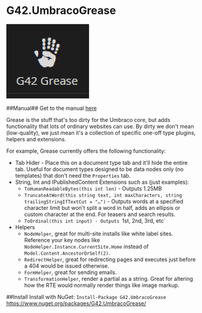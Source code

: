 # G42.UmbracoGrease
![Grease](assets/logo.png)

##Manual##
Get to the manual [here](https://github.com/kgiszewski/G42.UmbracoGrease-Manual)

Grease is the stuff that's too dirty for the Umbraco core, but adds functionality that lots of ordinary websites can use.  By dirty we don't mean (low-quality), we just mean it's a collection of specific one-off type plugins, helpers and extensions.

For example, Grease currently offers the following functionality:

* Tab Hider - Place this on a document type tab and it'll hide the entire tab.  Useful for document types designed to be data nodes only (no templates) that don't need the `Properties` tab.
* String, Int and IPublishedContent Extensions such as (just examples):
  * `ToHumanReadableBytes(this int len)` - Outputs 1.25MB
  * `TruncateAtWord(this string text, int maxCharacters, string trailingStringIfTextCut = "…")` - Outputs words at a specified character limit but won't split a word in half, adds an ellipsis or custom character at the end.  For teasers and search results.
  * `ToOrdinal(this int input) - Outputs `1st, 2nd, 3rd, etc`
* Helpers
  * `NodeHelper`, great for multi-site installs like white label sites.  Reference your key nodes like `NodeHelper.Instance.CurrentSite.Home` instead of `Model.Content.AncestorOrSelf(2)`.
  * `RedirectHelper`, great for redirecting pages and executes just before a 404 would be issued otherwise.
  * `FormHelper`, great for sending emails.
  * `TransformationHelper`, render a partial as a string.  Great for altering how the RTE would normally render things like image markup.

##Install
Install with NuGet: `Install-Package G42.UmbracoGrease` https://www.nuget.org/packages/G42.UmbracoGrease/
